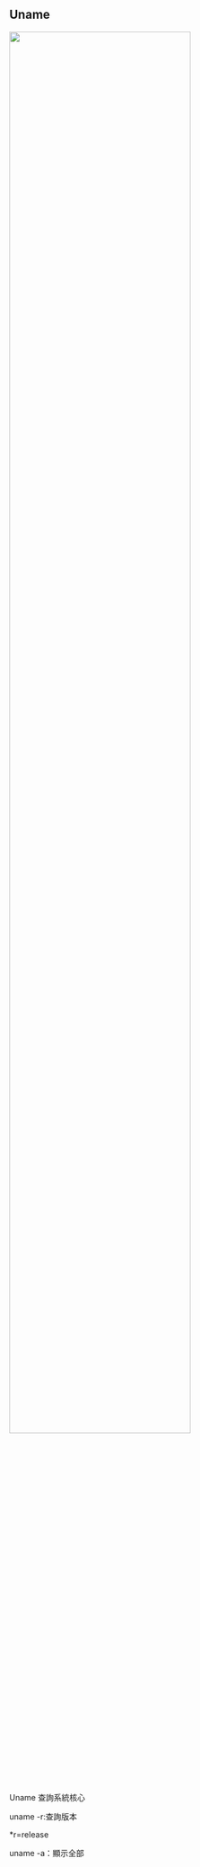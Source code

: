 ## Uname

<img src="https://github.com/syuan0327/Linux-note/blob/master/uname/1.JPG" width="80%" height="80%">

Uname 查詢系統核心

uname -r:查詢版本

*r=release

uname -a：顯示全部
